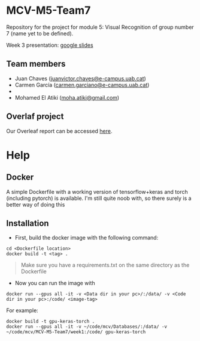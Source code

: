 # MCV-M5-Team7
Repository for the project for module 5: Visual Recognition of group number 7 (name yet to be defined).

Week 3 presentation: [google slides](https://docs.google.com/presentation/d/1--7MbWl71W3U5sLoO-SUNBETfq-5ur9yv5PA_siLZw8/edit?usp=sharing)

## Team members
- Juan Chaves (<juanvictor.chaves@e-campus.uab.cat>)
- Carmen García (<carmen.garciano@e-campus.uab.cat>)
- 
- Mohamed El Atiki (<moha.atiki@gmail.com>)

## Overlaf project
Our Overleaf report can be accessed [here](https://www.overleaf.com/read/rdpmxdjmwbyz).

# Help

## Docker

A simple Dockerfile with a working version of tensorflow+keras and torch (including pytorch) is available. I'm still quite noob with, so there surely is a better way of doing this

## Installation

- First,  build the docker image with the following command:

```
cd <Dockerfile location>
docker build -t <tag> . 
```

> Make sure you have a requirements.txt on the same directory as the Dockerfile

- Now you can run the image with

```
docker run --gpus all -it -v <Data dir in your pc>/:/data/ -v <Code dir in your pc>:/code/ <image-tag>
```

For example:

```
docker build -t gpu-keras-torch .
docker run --gpus all -it -v ~/code/mcv/Databases/:/data/ -v ~/code/mcv/MCV-M5-Team7/week1:/code/ gpu-keras-torch 
```
